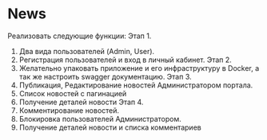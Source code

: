 # News
Реализовать следующие функции:
Этап 1.
1. Два вида пользователей (Admin, User).
2. Регистрация пользователей и вход в личный кабинет.
Этап 2.
1. Желательно упаковать приложение и его инфраструктуру в Docker, а так же настроить
swagger документацию.
Этап 3.
1. Публикация, Редактирование новостей Администратором портала.
2. Список новостей с пагинацией
3. Получение деталей новости
Этап 4.
1. Комментирование новостей.
2. Блокировка пользователей Администратором.
3. Получение деталей новости и списка комментариев